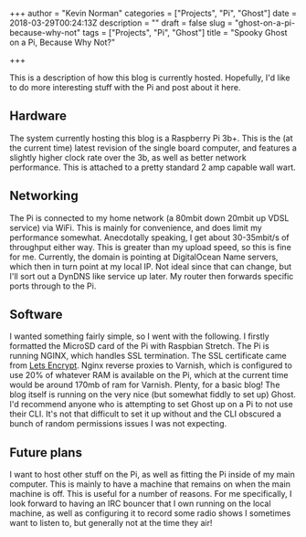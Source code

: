 +++
author = "Kevin Norman"
categories = ["Projects", "Pi", "Ghost"]
date = 2018-03-29T00:24:13Z
description = ""
draft = false
slug = "ghost-on-a-pi-because-why-not"
tags = ["Projects", "Pi", "Ghost"]
title = "Spooky Ghost on a Pi, Because Why Not?"

+++

This is a description of how this blog is currently hosted. Hopefully, I'd like to do more interesting stuff with the Pi and post about it here.

## Hardware
The system currently hosting this blog is a Raspberry Pi 3b+. This is the (at the current time) latest revision of the single board computer, and features a slightly higher clock rate over the 3b, as well as better network performance. This is attached to a pretty standard 2 amp capable wall wart.

## Networking
The Pi is connected to my home network (a 80mbit down 20mbit up VDSL service) via WiFi. This is mainly for convenience, and does limit my performance somewhat. Anecdotally speaking, I get about 30-35mbit/s of throughput either way. This is greater than my upload speed, so this is fine for me. Currently, the domain is pointing at DigitalOcean Name servers, which then in turn point at my local IP. Not ideal since that can change, but I'll sort out a DynDNS like service up later. My router then forwards specific ports through to the Pi.

## Software
I wanted something fairly simple, so I went with the following. I firstly formatted the MicroSD card of the Pi with Raspbian Stretch. The Pi is running NGINX, which handles SSL termination. The SSL certificate came from [Lets Encrypt](https://letsencrypt.org/). Nginx reverse proxies to Varnish, which is configured to use 20% of whatever RAM is available on the Pi, which at the current time would be around 170mb of ram for Varnish. Plenty, for a basic blog! The blog itself is running on the very nice (but somewhat fiddly to set up) Ghost. I'd recommend anyone who is attempting to set Ghost up on a Pi to not use their CLI. It's not that difficult to set it up without and the CLI obscured a bunch of random permissions issues I was not expecting. 

## Future plans
I want to host other stuff on the Pi, as well as fitting the Pi inside of my main computer. This is mainly to have a machine that remains on when the main machine is off. This is useful for a number of reasons. For me specifically, I look forward to having an IRC bouncer that I own running on the local machine, as well as configuring it to record some radio shows I sometimes want to listen to, but generally not at the time they air!
